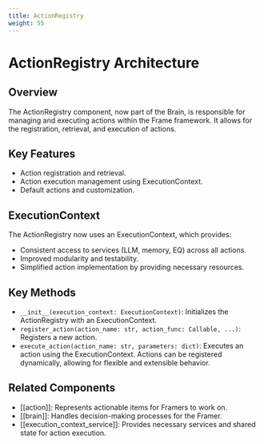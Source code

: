 ```yaml
---
title: ActionRegistry
weight: 55
---
```


# ActionRegistry Architecture

## Overview

The ActionRegistry component, now part of the Brain, is responsible for managing and executing actions within the Frame framework. It allows for the registration, retrieval, and execution of actions.

## Key Features

- Action registration and retrieval.
- Action execution management using ExecutionContext.
- Default actions and customization.

## ExecutionContext

The ActionRegistry now uses an ExecutionContext, which provides:

- Consistent access to services (LLM, memory, EQ) across all actions.
- Improved modularity and testability.
- Simplified action implementation by providing necessary resources.

## Key Methods

- `__init__(execution_context: ExecutionContext)`: Initializes the ActionRegistry with an ExecutionContext.
- `register_action(action_name: str, action_func: Callable, ...)`: Registers a new action.
- `execute_action(action_name: str, parameters: dict)`: Executes an action using the ExecutionContext. Actions can be registered dynamically, allowing for flexible and extensible behavior.

## Related Components

- [[action]]: Represents actionable items for Framers to work on.
- [[brain]]: Handles decision-making processes for the Framer.
- [[execution_context_service]]: Provides necessary services and shared state for action execution.
